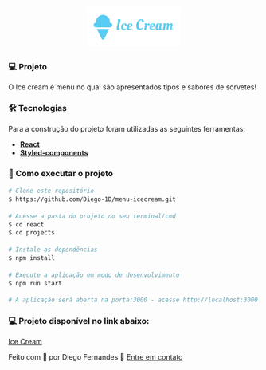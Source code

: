 <h1 align="center">
<img src='https://raw.githubusercontent.com/Diego-1D/menu-icecream/main/src/images/logo.png'/>
</h1>


### 💻 Projeto
O Ice cream é menu no qual são apresentados tipos e sabores de sorvetes!

### 🛠 Tecnologias
Para a construção do projeto foram utilizadas as seguintes ferramentas:
- **[React](https://pt-br.reactjs.org/)**
- **[Styled-components](https://styled-components.com/)**


### 🚀 Como executar o projeto

```bash
# Clone este repositório
$ https://github.com/Diego-1D/menu-icecream.git

# Acesse a pasta do projeto no seu terminal/cmd
$ cd react
$ cd projects

# Instale as dependências
$ npm install

# Execute a aplicação em modo de desenvolvimento
$ npm run start

# A aplicação será aberta na porta:3000 - acesse http://localhost:3000
```

### 💻 Projeto disponível no link abaixo:
[Ice Cream](https://diego-1d.github.io/menu-icecream/)

Feito com 💚 por Diego Fernandes 👋 [Entre em contato](https://www.linkedin.com/in/diego-fernandes-dev)